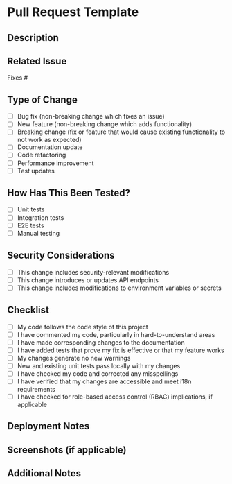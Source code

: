 # Pull Request Template

## Description
<!-- Provide a clear and concise description of the changes in this PR -->

## Related Issue
<!-- Link to the issue that this PR addresses -->
Fixes #

## Type of Change
<!-- Mark with an 'x' the types of changes introduced in this PR -->
- [ ] Bug fix (non-breaking change which fixes an issue)
- [ ] New feature (non-breaking change which adds functionality)
- [ ] Breaking change (fix or feature that would cause existing functionality to not work as expected)
- [ ] Documentation update
- [ ] Code refactoring
- [ ] Performance improvement
- [ ] Test updates

## How Has This Been Tested?
<!-- Describe the tests that you ran to verify your changes -->
- [ ] Unit tests
- [ ] Integration tests
- [ ] E2E tests
- [ ] Manual testing

## Security Considerations
- [ ] This change includes security-relevant modifications
- [ ] This change introduces or updates API endpoints
- [ ] This change includes modifications to environment variables or secrets

## Checklist
<!-- Mark with an 'x' all the boxes that apply -->
- [ ] My code follows the code style of this project
- [ ] I have commented my code, particularly in hard-to-understand areas
- [ ] I have made corresponding changes to the documentation
- [ ] I have added tests that prove my fix is effective or that my feature works
- [ ] My changes generate no new warnings
- [ ] New and existing unit tests pass locally with my changes
- [ ] I have checked my code and corrected any misspellings
- [ ] I have verified that my changes are accessible and meet i18n requirements
- [ ] I have checked for role-based access control (RBAC) implications, if applicable

## Deployment Notes
<!-- Include any notes related to deployment of this change -->

## Screenshots (if applicable)
<!-- Add screenshots to help explain your changes if relevant -->

## Additional Notes
<!-- Add any other information about the PR here --> 
